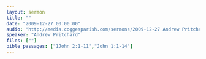 ```yaml
---
layout: sermon
title: ""
date: "2009-12-27 00:00:00"
audio: "http://media.coggesparish.com/sermons/2009-12-27 Andrew Pritchard.mp3"
speaker: "Andrew Pritchard"
files: [""]
bible_passages: ["1John 2:1-11","John 1:1-14"]
---
```

